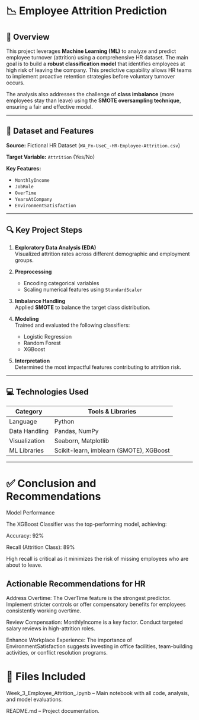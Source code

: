 # 📉 Employee Attrition Prediction

## 📘 Overview
This project leverages **Machine Learning (ML)** to analyze and predict employee turnover (attrition) using a comprehensive HR dataset. The main goal is to build a **robust classification model** that identifies employees at high risk of leaving the company. This predictive capability allows HR teams to implement proactive retention strategies before voluntary turnover occurs.

The analysis also addresses the challenge of **class imbalance** (more employees stay than leave) using the **SMOTE oversampling technique**, ensuring a fair and effective model.

---

## 📂 Dataset and Features
**Source:** Fictional HR Dataset (`WA_Fn-UseC_-HR-Employee-Attrition.csv`)  

**Target Variable:** `Attrition` (Yes/No)  

**Key Features:**
- `MonthlyIncome`
- `JobRole`
- `OverTime`
- `YearsAtCompany`
- `EnvironmentSatisfaction`

---

## 🔍 Key Project Steps

1. **Exploratory Data Analysis (EDA)**  
   Visualized attrition rates across different demographic and employment groups.

2. **Preprocessing**  
   - Encoding categorical variables  
   - Scaling numerical features using `StandardScaler`

3. **Imbalance Handling**  
   Applied **SMOTE** to balance the target class distribution.

4. **Modeling**  
   Trained and evaluated the following classifiers:
   - Logistic Regression
   - Random Forest
   - XGBoost

5. **Interpretation**  
   Determined the most impactful features contributing to attrition risk.

---

## 💻 Technologies Used

| Category       | Tools & Libraries                    |
|----------------|-------------------------------------|
| Language       | Python                              |
| Data Handling  | Pandas, NumPy                        |
| Visualization  | Seaborn, Matplotlib                  |
| ML Libraries   | Scikit-learn, imblearn (SMOTE), XGBoost |

---

# ✅ Conclusion and Recommendations
Model Performance

The XGBoost Classifier was the top-performing model, achieving:

Accuracy: 92%

Recall (Attrition Class): 89%

High recall is critical as it minimizes the risk of missing employees who are about to leave.

## Actionable Recommendations for HR

Address Overtime:
The OverTime feature is the strongest predictor. Implement stricter controls or offer compensatory benefits for employees consistently working overtime.

Review Compensation:
MonthlyIncome is a key factor. Conduct targeted salary reviews in high-attrition roles.

Enhance Workplace Experience:
The importance of EnvironmentSatisfaction suggests investing in office facilities, team-building activities, or conflict resolution programs.
# 📁 Files Included

Week_3_Employee_Attrition_.ipynb – Main notebook with all code, analysis, and model evaluations.

README.md – Project documentation.
